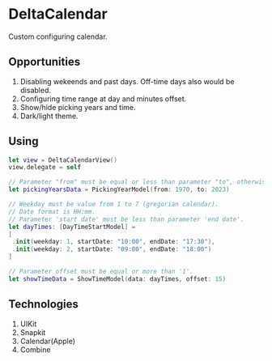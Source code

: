 # DeltaCalendar
Custom configuring calendar.

## Opportunities
1. Disabling wekeends and past days. Off-time days also would be disabled.
2. Configuring time range at day and minutes offset.
3. Show/hide picking years and time.
4. Dark/light theme.

## Using
```swift
let view = DeltaCalendarView()
view.delegate = self
``` 

```swift
// Parameter "from" must be equal or less than parameter "to", otherwise it woudnt be build.
let pickingYearsData = PickingYearModel(from: 1970, to: 2023)
```

```swift
// Weekday must be value from 1 to 7 (gregorian calendar).
// Date format is HH:mm.
// Parameter 'start date' must be less than parameter 'end date'.
let dayTimes: [DayTimeStartModel] =
[
 .init(weekday: 1, startDate: "10:00", endDate: "17:30"),
 .init(weekday: 2, startDate: "09:00", endDate: "18:00")
]

// Parameter offset must be equal or more than '1'.
let showTimeData = ShowTimeModel(data: dayTimes, offset: 15)
```

## Technologies
1. UIKit
2. Snapkit
3. Calendar(Apple)
4. Combine
